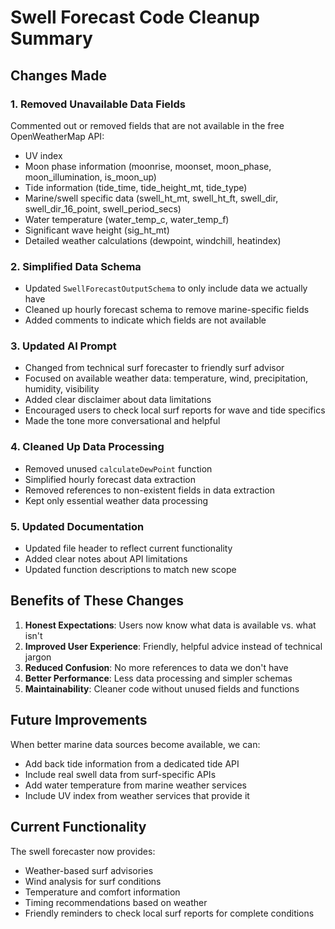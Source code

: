 # Swell Forecast Code Cleanup Summary

## Changes Made

### 1. **Removed Unavailable Data Fields**
Commented out or removed fields that are not available in the free OpenWeatherMap API:
- UV index
- Moon phase information (moonrise, moonset, moon_phase, moon_illumination, is_moon_up)
- Tide information (tide_time, tide_height_mt, tide_type) 
- Marine/swell specific data (swell_ht_mt, swell_ht_ft, swell_dir, swell_dir_16_point, swell_period_secs)
- Water temperature (water_temp_c, water_temp_f)
- Significant wave height (sig_ht_mt)
- Detailed weather calculations (dewpoint, windchill, heatindex)

### 2. **Simplified Data Schema**
- Updated `SwellForecastOutputSchema` to only include data we actually have
- Cleaned up hourly forecast schema to remove marine-specific fields
- Added comments to indicate which fields are not available

### 3. **Updated AI Prompt**
- Changed from technical surf forecaster to friendly surf advisor
- Focused on available weather data: temperature, wind, precipitation, humidity, visibility
- Added clear disclaimer about data limitations
- Encouraged users to check local surf reports for wave and tide specifics
- Made the tone more conversational and helpful

### 4. **Cleaned Up Data Processing**
- Removed unused `calculateDewPoint` function
- Simplified hourly forecast data extraction
- Removed references to non-existent fields in data extraction
- Kept only essential weather data processing

### 5. **Updated Documentation**
- Updated file header to reflect current functionality
- Added clear notes about API limitations
- Updated function descriptions to match new scope

## Benefits of These Changes

1. **Honest Expectations**: Users now know what data is available vs. what isn't
2. **Improved User Experience**: Friendly, helpful advice instead of technical jargon
3. **Reduced Confusion**: No more references to data we don't have
4. **Better Performance**: Less data processing and simpler schemas
5. **Maintainability**: Cleaner code without unused fields and functions

## Future Improvements

When better marine data sources become available, we can:
- Add back tide information from a dedicated tide API
- Include real swell data from surf-specific APIs
- Add water temperature from marine weather services
- Include UV index from weather services that provide it

## Current Functionality

The swell forecaster now provides:
- Weather-based surf advisories
- Wind analysis for surf conditions
- Temperature and comfort information
- Timing recommendations based on weather
- Friendly reminders to check local surf reports for complete conditions
